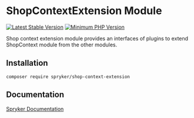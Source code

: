# ShopContextExtension Module
[![Latest Stable Version](https://poser.pugx.org/spryker/shop-context-extension/v/stable.svg)](https://packagist.org/packages/spryker/shop-context-extension)
[![Minimum PHP Version](https://img.shields.io/badge/php-%3E%3D%208.2-8892BF.svg)](https://php.net/)

Shop context extension module provides an interfaces of plugins to extend ShopContext module from the other modules.

## Installation

```
composer require spryker/shop-context-extension
```

## Documentation

[Spryker Documentation](https://docs.spryker.com)
